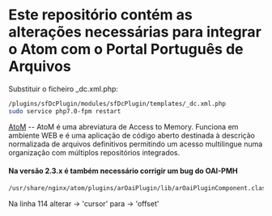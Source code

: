 # Este repositório contém as alterações necessárias para integrar o Atom com o Portal Português de Arquivos


Substituir o ficheiro _dc.xml.php:
```sh
/plugins/sfDcPlugin/modules/sfDcPlugin/templates/_dc.xml.php
sudo service php7.0-fpm restart
```
[AtoM]  -- AtoM é uma abreviatura de Access to Memory. Funciona em ambiente WEB e é uma aplicação de código aberto destinada à descrição normalizada de arquivos definitivos permitindo um acesso multilingue numa organização com múltiplos repositórios integrados.


####  Na versão 2.3.x é também necessário corrigir um bug do OAI-PMH

```sh
/usr/share/nginx/atom/plugins/arOaiPlugin/lib/arOaiPluginComponent.class.php
```
Na linha 114 alterar -> 'cursor' para -> 'offset'

[AtoM]: <https://www.accesstomemory.org/>
